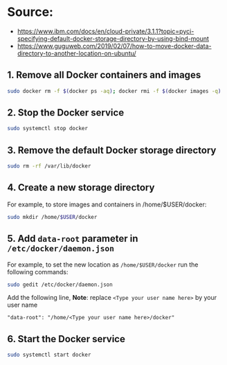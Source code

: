 # Source:

- <https://www.ibm.com/docs/en/cloud-private/3.1.1?topic=pyci-specifying-default-docker-storage-directory-by-using-bind-mount>
- <https://www.guguweb.com/2019/02/07/how-to-move-docker-data-directory-to-another-location-on-ubuntu/>

## 1. Remove all Docker containers and images

```bash
sudo docker rm -f $(docker ps -aq); docker rmi -f $(docker images -q)
```

## 2. Stop the Docker service

```bash
sudo systemctl stop docker
```

## 3. Remove the default Docker storage directory

```bash
sudo rm -rf /var/lib/docker
```

## 4. Create a new storage directory

For example, to store images and containers in /home/$USER/docker:

```bash
sudo mkdir /home/$USER/docker
```

## 5. Add `data-root` parameter in `/etc/docker/daemon.json`

For example, to set the new location as `/home/$USER/docker` run the following commands:

```bash
sudo gedit /etc/docker/daemon.json
```

Add the following line, **Note**: replace `<Type your user name here>` by your user name

```text
"data-root": "/home/<Type your user name here>/docker"
```

## 6. Start the Docker service

```bash
sudo systemctl start docker
```
